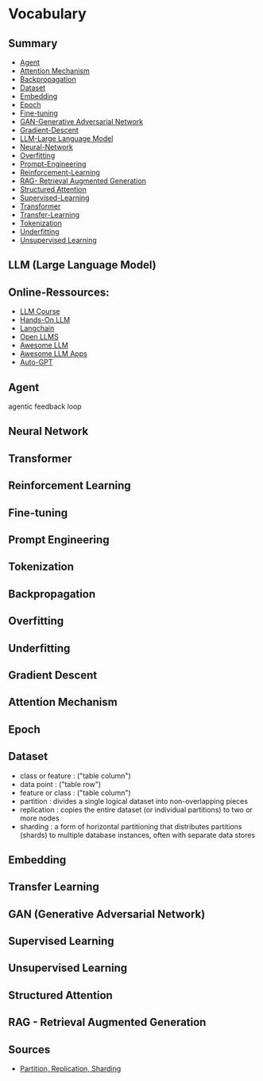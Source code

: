 # Vocabulary

## Summary

- [Agent](#agent)
- [Attention Mechanism](#attention-nechanism)
- [Backpropagation](#backpropagation)
- [Dataset](#dataset)
- [Embedding](#embedding)
- [Epoch](#epoch)
- [Fine-tuning](#fine-tuning)
- [GAN-Generative Adversarial Network](#gan-generative-adversarial-network)
- [Gradient-Descent](#gradient-descent)
- [LLM-Large Language Model](#llm-large-language-model)
- [Neural-Network](#neural-network)
- [Overfitting](#overfittingOverfitting)
- [Prompt-Engineering](#prompt-engineering)
- [Reinforcement-Learning](#reinforcement-learning)
- [RAG- Retrieval Augmented Generation](#rag---retrieval-augmented-generation)
- [Structured Attention](#structured-attention)
- [Supervised-Learning](#supervised-learning)
- [Transformer](#transformer)
- [Transfer-Learning](#transfer-learning)
- [Tokenization](#tokenization)
- [Underfitting](#underfitting)
- [Unsupervised Learning](#unsupervised-learning)

## LLM (Large Language Model)

## Online-Ressources:

- [LLM Course](https://github.com/mlabonne/llm-course)
- [Hands-On LLM](https://github.com/HandsOnLLM/Hands-On-Large-Language-Models)
- [Langchain](https://github.com/langchain-ai/langchain)
- [Open LLMS](https://github.com/eugeneyan/open-llms)
- [Awesome LLM](https://github.com/Hannibal046/Awesome-LLM)
- [Awesome LLM Apps](https://github.com/Shubhamsaboo/awesome-llm-apps)
- [Auto-GPT](https://github.com/Significant-Gravitas/AutoGPT)

## Agent

agentic feedback loop

## Neural Network

## Transformer

## Reinforcement Learning

## Fine-tuning

## Prompt Engineering

## Tokenization

## Backpropagation

## Overfitting

## Underfitting

## Gradient Descent

## Attention Mechanism

## Epoch

## Dataset

- class or feature : ("table column")
- data point : ("table row")
- feature or class : ("table column")
- partition : divides a single logical dataset into non-overlapping pieces
- replication : copies the entire dataset (or individual partitions) to two or more nodes
- sharding : a form of horizontal partitioning that distributes partitions (shards) to multiple database instances, often with separate data stores

## Embedding

## Transfer Learning

## GAN (Generative Adversarial Network)

## Supervised Learning

## Unsupervised Learning

## Structured Attention

## RAG - Retrieval Augmented Generation

## Sources

- [Partition, Replication, Sharding](https://airbyte.com/data-engineering-resources/what-is-data-partitioning)

